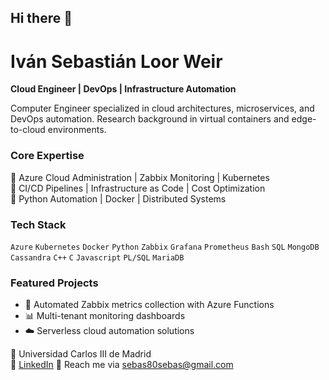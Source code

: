 ## Hi there 👋

# Iván Sebastián Loor Weir

**Cloud Engineer | DevOps | Infrastructure Automation**

Computer Engineer specialized in cloud architectures, microservices, and DevOps automation. 
Research background in virtual containers and edge-to-cloud environments.

### Core Expertise
🔹 Azure Cloud Administration | Zabbix Monitoring | Kubernetes  
🔹 CI/CD Pipelines | Infrastructure as Code | Cost Optimization  
🔹 Python Automation | Docker | Distributed Systems  

### Tech Stack
`Azure` `Kubernetes` `Docker` `Python` `Zabbix` `Grafana` `Prometheus` `Bash` 
`SQL` `MongoDB` `Cassandra` `C++` `C` `Javascript` `PL/SQL` `MariaDB`

### Featured Projects
- 🔄 Automated Zabbix metrics collection with Azure Functions
- 📊 Multi-tenant monitoring dashboards
- ☁️ Serverless cloud automation solutions

📍 Universidad Carlos III de Madrid  
🔗 [LinkedIn](https://www.linkedin.com/in/iván-sebastián-loor-weir-386305271)
📧 Reach me via sebas80sebas@gmail.com
